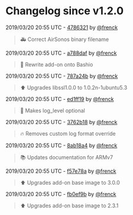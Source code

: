 # Changelog since v1.2.0

2019/03/20 20:55 UTC - [4786321](https://github.com/hassio-addons/addon-airsonos/commit/47863218046af8dfc622a6386744cbb61d3e990c) by [@frenck](https://github.com/frenck)
> :ambulance: Correct AirSonos binary filename 

2019/03/20 20:55 UTC - [a788daf](https://github.com/hassio-addons/addon-airsonos/commit/a788dafffb6fc1ff06efd2be2bf7801fd7e1f431) by [@frenck](https://github.com/frenck)
> :hammer: Rewrite add-on onto Bashio 

2019/03/20 20:55 UTC - [787a24b](https://github.com/hassio-addons/addon-airsonos/commit/787a24b422ac9a3d955a5e219f1615518776e251) by [@frenck](https://github.com/frenck)
> :arrow_up: Upgrades libssl1.0.0 to 1.0.2n-1ubuntu5.3 

2019/03/20 20:55 UTC - [ed1ff19](https://github.com/hassio-addons/addon-airsonos/commit/ed1ff197ad067a94ea0f191ed0252648e81c6a16) by [@frenck](https://github.com/frenck)
> :hammer: Makes log_level optional 

2019/03/20 20:55 UTC - [3762b18](https://github.com/hassio-addons/addon-airsonos/commit/3762b18eb2dc8f01255c02e34ec9401b6656e532) by [@frenck](https://github.com/frenck)
> :fire: Removes custom log format override 

2019/03/20 20:55 UTC - [8ab18a4](https://github.com/hassio-addons/addon-airsonos/commit/8ab18a4c334b55340db6a6fda3b443ca3d57aac9) by [@frenck](https://github.com/frenck)
> :books: Updates documentation for ARMv7 

2019/03/20 20:55 UTC - [f57e78a](https://github.com/hassio-addons/addon-airsonos/commit/f57e78a52f153919e0253bb5731d6f2163cf2fc0) by [@frenck](https://github.com/frenck)
> :arrow_up: Upgrades add-on base image to 3.0.0 

2019/03/20 20:55 UTC - [fb0ef9b](https://github.com/hassio-addons/addon-airsonos/commit/fb0ef9b86058233c1ca948c7083bc19a685ca040) by [@frenck](https://github.com/frenck)
> :arrow_up: Upgrades add-on base image to 2.3.1 

